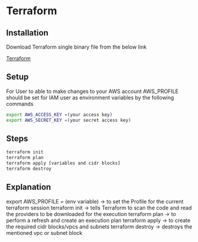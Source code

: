 # Terraform

## Installation

Download Terraform single binary file from the below link

[Terraform](https://www.terraform.io/)

## Setup

For User to able to make changes to your AWS account AWS_PROFILE should be set for IAM user as environment variables by the following commands

```bash
export AWS_ACCESS_KEY =(your access key)
export AWS_SECRET_KEY =(your secret access key)
```

## Steps

```bash
terraform init
terraform plan
terraform apply [variables and cidr blocks]
terraform destroy
```

## Explanation

export AWS_PROFILE = (env variable) -> to set the Profile for the current terraform session
terraform init -> tells Terraform to scan the code and read the providers to be downloaded for the execution
terraform plan -> to perform a refresh and create an execution plan
terraform apply -> to create the required cidr blocks/vpcs and subnets
terraform destroy -> destroys the mentioned vpc or subnet block
